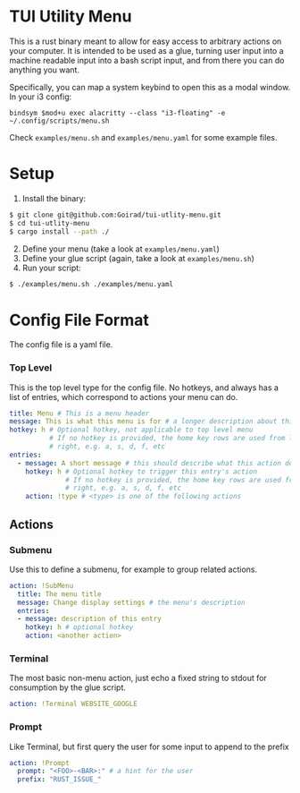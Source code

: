 # TUI Utility Menu

This is a rust binary meant to allow for easy access to arbitrary actions on
your computer. It is intended to be used as a glue, turning user input into a
machine readable input into a bash script input, and from there you can do
anything you want.

Specifically, you can map a system keybind to open this as a modal window. In
your i3 config:
```
bindsym $mod+u exec alacritty --class "i3-floating" -e ~/.config/scripts/menu.sh
```

Check `examples/menu.sh` and `examples/menu.yaml` for some example files.

# Setup

1. Install the binary:
```bash
$ git clone git@github.com:Goirad/tui-utlity-menu.git
$ cd tui-utlity-menu
$ cargo install --path ./
```
2. Define your menu (take a look at `examples/menu.yaml`)
3. Define your glue script (again, take a look at `examples/menu.sh`)
4. Run your script:
```bash
$ ./examples/menu.sh ./examples/menu.yaml
```

# Config File Format
The config file is a yaml file.

### Top Level
This is the top level type for the config file. No hotkeys, and always has a
list of entries, which correspond to actions your menu can do.
```yaml
title: Menu # This is a menu header
message: This is what this menu is for # a longer description about this menu
hotkey: h # Optional hotkey, not applicable to top level menu
          # If no hotkey is provided, the home key rows are used from left to
          # right, e.g. a, s, d, f, etc
entries:
  - message: A short message # this should describe what this action does
    hotkey: h # Optional hotkey to trigger this entry's action
              # If no hotkey is provided, the home key rows are used from left to
              # right, e.g. a, s, d, f, etc
    action: !type # <type> is one of the following actions

```
## Actions
### Submenu
Use this to define a submenu, for example to group related actions.
```yaml
action: !SubMenu
  title: The menu title
  message: Change display settings # the menu's description
  entries:
  - message: description of this entry
    hotkey: h # optional hotkey
    action: <another action>
```

### Terminal
The most basic non-menu action, just echo a fixed string to stdout for
consumption by the glue script.
```yaml
action: !Terminal WEBSITE_GOOGLE
```

### Prompt
Like Terminal, but first query the user for some input to append to the prefix
```yaml
action: !Prompt
  prompt: "<FOO>-<BAR>:" # a hint for the user
  prefix: "RUST_ISSUE_"
```
